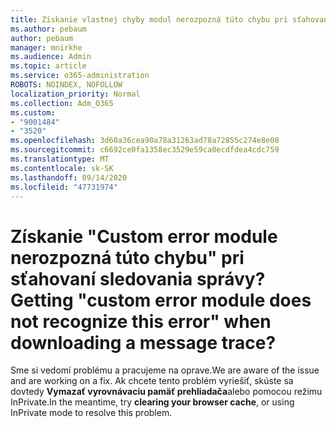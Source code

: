 ```yaml
---
title: Získanie vlastnej chyby modul nerozpozná túto chybu pri sťahovaní sledovania správy?
ms.author: pebaum
author: pebaum
manager: mnirkhe
ms.audience: Admin
ms.topic: article
ms.service: o365-administration
ROBOTS: NOINDEX, NOFOLLOW
localization_priority: Normal
ms.collection: Adm_O365
ms.custom:
- "9001484"
- "3520"
ms.openlocfilehash: 3d60a36cea90a78a31263ad78a72855c274e8e08
ms.sourcegitcommit: c6692ce0fa1358ec3529e59ca0ecdfdea4cdc759
ms.translationtype: MT
ms.contentlocale: sk-SK
ms.lasthandoff: 09/14/2020
ms.locfileid: "47731974"
---
```

# <a name="getting-custom-error-module-does-not-recognize-this-error-when-downloading-a-message-trace"></a><span data-ttu-id="598bb-102">Získanie "Custom error module nerozpozná túto chybu" pri sťahovaní sledovania správy?</span><span class="sxs-lookup"><span data-stu-id="598bb-102">Getting "custom error module does not recognize this error" when downloading a message trace?</span></span>

<span data-ttu-id="598bb-103">Sme si vedomí problému a pracujeme na oprave.</span><span class="sxs-lookup"><span data-stu-id="598bb-103">We are aware of the issue and are working on a fix.</span></span>  <span data-ttu-id="598bb-104">Ak chcete tento problém vyriešiť, skúste sa dovtedy **Vymazať vyrovnávaciu pamäť prehliadača**alebo pomocou režimu InPrivate.</span><span class="sxs-lookup"><span data-stu-id="598bb-104">In the meantime, try **clearing your browser cache**, or using InPrivate mode to resolve this problem.</span></span>